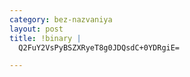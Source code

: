 ```yaml
--- 
category: bez-nazvaniya
layout: post
title: !binary |
  Q2FuY2VsPyBSZXRyeT8g0JDQsdC+0YDRgiE=

---
```


